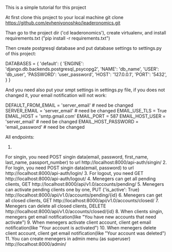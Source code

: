 This is a simple tutorial for this project

At first clone this project to your local machine git clone https://github.com/evheniyonoshko/leaderonomics.git

Than go to the project dir ('cd leaderonomics'), create virtualenv, and install requirements.txt ("pip install -r requirements.txt")

Then create postgresql database and put database settings to settings.py of this project:

DATABASES = {
    'default': {
        'ENGINE': 'django.db.backends.postgresql_psycopg2',
        'NAME': 'db_name',
        'USER': 'db_user',
        'PASSWORD': 'user_password',
        'HOST': '127.0.0.1',
        'PORT': '5432',
    }
}

And you need also put your smpt settings in settings.py file, if you does not changed it, your email notification will not work:

DEFAULT_FROM_EMAIL = 'server_email' # need be changed
SERVER_EMAIL = 'server_email' # need be changed
EMAIL_USE_TLS = True
EMAIL_HOST = 'smtp.gmail.com'
EMAIL_PORT = 587
EMAIL_HOST_USER = 'server_email' # need be changed
EMAIL_HOST_PASSWORD = 'email_password' # need be changed

All endpoints:

1. 
For singin, you need POST singin data(email, password, first_name, last_name, passport_number)
to url http://localhost:8000/api-auth/singin/
2. 
For login, you need POST singin data(email, password)
to url http://localhost:8000/api-auth/login/
3. 
For logout, you need GET http://localhost:8000/api-auth/logout/
4. 
Menegers can get all pending clients, GET http://localhost:8000/api/v1.0/accounts/pending/
5. 
Menegers can activate pending clients one by one, PUT {'is_active': True} http://localhost:8000/api/v1.0/accounts/pending/{id}
6. 
Menegers can get all closed clients, GET http://localhost:8000/api/v1.0/accounts/closed/
7.
Menegers can delete all closed clients, DELETE http://localhost:8000/api/v1.0/accounts/closed/{id}
8.
When clients singin, menegers get email notification(like "You have new accounts that need activate")
9.
When menegers activate client account, client get email notification(like "Your account is activated")
10.
When menegers delete client account, client get email notification(like "Your account was deleted")
11.
You can create menegers in admin menu (as superuser) http://localhost:8000/admin/